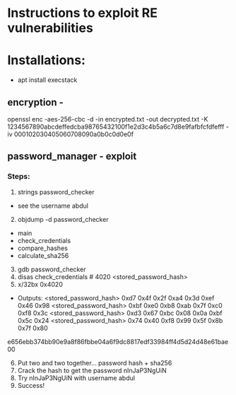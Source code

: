 # Instructions to exploit RE vulnerabilities

# Installations:
- apt install execstack

## encryption - 
openssl enc -aes-256-cbc -d -in encrypted.txt -out decrypted.txt -K 1234567890abcdeffedcba98765432100f1e2d3c4b5a6c7d8e9fafbfcfdfefff -iv 000102030405060708090a0b0c0d0e0f

## password_manager - exploit
### Steps:
1. strings password_checker
- see the username abdul
2. objdump -d password_checker
- main
- check_credentials
- compare_hashes
- calculate_sha256
3. gdb password_checker
4. disas check_credentials # 4020 <stored_password_hash>
5. x/32bx 0x4020
- Outputs: 
<stored_password_hash> 0xd7 0x4f 0x2f 0xa4 0x3d 0xef 0x46 0x98 
<stored_password_hash> 0xbf 0xe0 0xb8 0xab 0x7f 0xc0 0xf8 0x3c
<stored_password_hash> 0xd3 0x67 0xbc 0x08 0x0a 0xbf 0x5c 0x24
<stored_password_hash> 0x74 0x40 0xf8 0x99 0x5f 0x8b 0x7f 0x80

e656ebb374bb90e9a8f86fbbe04a6f9dc8817edf33984ff4d5d24d48e61bae00

6. Put two and two together... password hash + sha256
7. Crack the hash to get the password nInJaP3NgUiN
8. Try nInJaP3NgUiN with username abdul
9. Success!